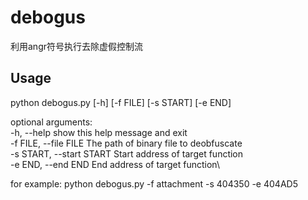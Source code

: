 # debogus
利用angr符号执行去除虚假控制流
## Usage
python debogus.py [-h] [-f FILE] [-s START] [-e END]

optional arguments:\
  -h, --help               show this help message and exit\
  -f FILE, --file FILE     The path of binary file to deobfuscate\
  -s START, --start START  Start address of target function\
  -e END, --end END        End address of target function\

for example: python debogus.py -f attachment -s 404350 -e 404AD5